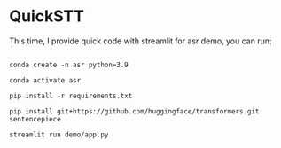 QuickSTT
=====

This time, I provide quick code with streamlit for asr demo, you can run:

```

conda create -n asr python=3.9

conda activate asr

pip install -r requirements.txt

pip install git+https://github.com/huggingface/transformers.git sentencepiece

streamlit run demo/app.py

```